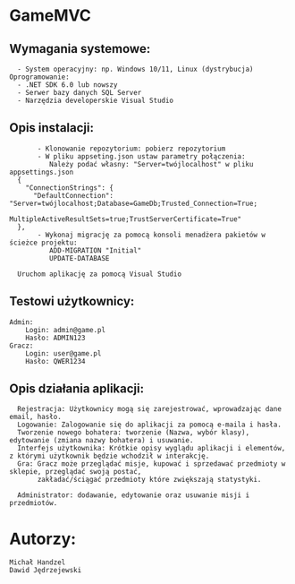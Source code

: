 # GameMVC

## Wymagania systemowe:
      - System operacyjny: np. Windows 10/11, Linux (dystrybucja)
    Oprogramowanie:
      - .NET SDK 6.0 lub nowszy
      - Serwer bazy danych SQL Server
      - Narzędzia developerskie Visual Studio


## Opis instalacji:
           - Klonowanie repozytorium: pobierz repozytorium
           - W pliku appseting.json ustaw parametry połączenia:
              Należy podać własny: "Server=twójlocalhost" w pliku appsettings.json
      {
        "ConnectionStrings": {
          "DefaultConnection": "Server=twójlocalhost;Database=GameDb;Trusted_Connection=True;
                                MultipleActiveResultSets=true;TrustServerCertificate=True"
      },
           - Wykonaj migrację za pomocą konsoli menadżera pakietów w ścieżce projektu:
              ADD-MIGRATION "Initial"
              UPDATE-DATABASE

      Uruchom aplikację za pomocą Visual Studio

## Testowi użytkownicy:
    Admin:
        Login: admin@game.pl
        Hasło: ADMIN123
    Gracz:
        Login: user@game.pl
        Hasło: QWER1234

## Opis działania aplikacji:
      Rejestracja: Użytkownicy mogą się zarejestrować, wprowadzając dane email, hasło.
      Logowanie: Zalogowanie się do aplikacji za pomocą e-maila i hasła.
      Tworzenie nowego bohatera: tworzenie (Nazwa, wybór klasy), edytowanie (zmiana nazwy bohatera) i usuwanie.
      Interfejs użytkownika: Krótkie opisy wyglądu aplikacji i elementów, z którymi użytkownik będzie wchodził w interakcję.
      Gra: Gracz może przeglądać misje, kupować i sprzedawać przedmioty w sklepie, przeglądać swoją postać,
           zakładać/ściągać przedmioty które zwiększają statystyki. 

      Administrator: dodawanie, edytowanie oraz usuwanie misji i przedmiotów.


# Autorzy:
    Michał Handzel
    Dawid Jędrzejewski
